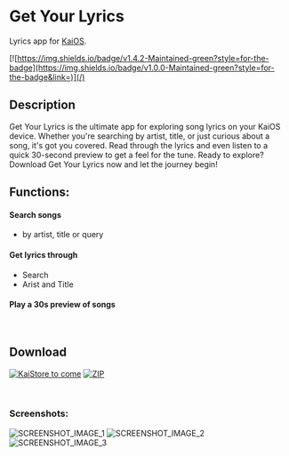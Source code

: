 # Get Your Lyrics
Lyrics app for [KaiOS](https://www.kaiostech.com).
<br>

[![https://img.shields.io/badge/v1.4.2-Maintained-green?style=for-the-badge](https://img.shields.io/badge/v1.0.0-Maintained-green?style=for-the-badge&link=)](/)

## Description
Get Your Lyrics is the ultimate app for exploring song lyrics on your KaiOS device. Whether you're searching by artist, title, or just curious about a song, it's got you covered. Read through the lyrics and even listen to a quick 30-second preview to get a feel for the tune. Ready to explore? Download Get Your Lyrics now and let the journey begin!
<br>
## Functions:
#### Search songs
* by artist, title or query

#### Get lyrics through
* Search
* Arist and Title

#### Play a 30s preview of songs
<br>

## Download
[![KaiStore to come](https://img.shields.io/badge/KaiStore%20to%20come-6F02B5?logo=kaios)](/) [![ZIP](https://img.shields.io/badge/ZIP-181717?logo=github)](https://github.com/W4IT-Dev/Get-Your-Lyrics/releases/download/v1.0.0/Get.Your.Lyrics_v1.0.0_github_release.zip)

<br>

### Screenshots:

![SCREENSHOT_IMAGE_1](https://github.com/W4IT-Dev/Get-Your-Lyrics/assets/110252354/ca479281-619e-4204-864e-5c4bd98bc9c9) ![SCREENSHOT_IMAGE_2](https://github.com/W4IT-Dev/Get-Your-Lyrics/assets/110252354/745c9770-ef9f-4155-ac1d-49ff881948f6) ![SCREENSHOT_IMAGE_3](https://github.com/W4IT-Dev/Get-Your-Lyrics/assets/110252354/81d9fa06-197f-4beb-9725-90c2e8073bed)
